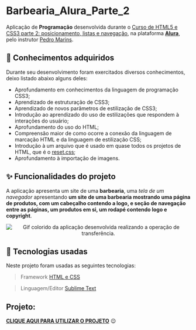 # Barbearia_Alura_Parte_2
Aplicação de **Programação** desenvolvida durante o [Curso de
HTML5 e CSS3 parte 2: posicionamento, listas e navegação](https://cursos.alura.com.br/course/html5-css3-posicionamento-listas-navegacao), na plataforma **[Alura](https://cursos.alura.com.br/)**, pelo instrutor [Pedro Marins](https://pedromarins.com/links/).

## 📒 Conhecimentos adquiridos

Durante seu desenvolvimento foram exercitados diversos conhecimentos, deixo listado abaixo alguns deles:

* Aprofundamento em conhecimentos da linguagem de programação CSS3;
* Aprendizado de estruturação de CSS3;
* Aprendizado de novos parâmetros de estilização de CSS3;
* Introdução ao aprendizado do uso de estilizações que respondem à interações do usuário;
* Aprofundamento do uso do HTML;
* Compreensão maior de como ocorre a conexão da linguagem de marcação HTML e da linguagem de estilização CSS;
* Introdução à um arquivo que é usado em quase todos os projetos de HTML, que é o [reset.css](https://www.alura.com.br/artigos/o-que-e-reset-css);
* Aprofundamento à importação de imagens.

## ✨ Funcionalidades do projeto

A aplicação apresenta um site de uma **barbearia**, uma _tela de um navegador_ apresentando **um site de uma barbearia mostrando uma página de produtos, com um cabeçalho contendo a logo, e seção de navegação entre as páginas, um produtos em si, um rodapé contendo logo e copyright**.

  <p align="center">
  <img src="" alt= "Gif colorido da aplicação desenvolvida realizando a operação de transferência." />
</p>

## :hammer: Tecnologias usadas
Neste projeto foram usadas as seguintes tecnologias:
> Framework [HTML e CSS](https://www.homehost.com.br/blog/tutoriais/tags-html/)


> Linguagem/Editor [Sublime Text](https://www.sublimetext.com/)
  
  ## Projeto:
**[CLIQUE AQUI PARA UTILIZAR O PROJETO](https://renanalura7.github.io/Barbearia_Alura_Parte_2/)** 😉
